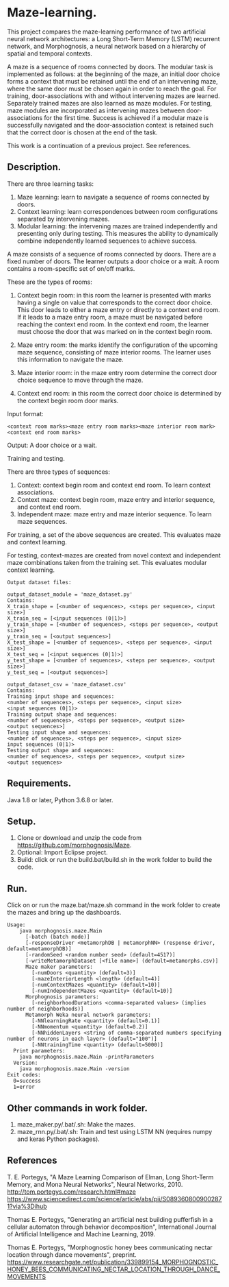 # Maze-learning.

This project compares the maze-learning performance of two artificial neural network architectures: a Long Short-Term Memory (LSTM)
recurrent network, and Morphognosis, a neural network based on a hierarchy of spatial and temporal contexts.
 
A maze is a sequence of rooms connected by doors. The modular task is implemented as follows: at the beginning 
of the maze, an initial door choice forms a context that must be retained until the end of an intervening maze, 
where the same door must be chosen again in order to reach the goal. For training, door-associations with and 
without intervening mazes are learned. Separately trained mazes are also learned as maze modules. For testing, 
maze modules are incorporated as intervening mazes between door-associations for the first time. Success is 
achieved if a modular maze is successfully navigated and the door-association context is retained such that 
the correct door is chosen at the end of the task.

This work is a continuation of a previous project. See references.

## Description.

There are three learning tasks:
1. Maze learning: learn to navigate a sequence of rooms connected by doors.
2. Context learning: learn correspondences between room configurations separated
   by intervening mazes.
3. Modular learning: the intervening mazes are trained independently and
   presenting only during testing. This measures the ability to dynamically combine
   independently learned sequences to achieve success.

A maze consists of a sequence of rooms connected by doors.
There are a fixed number of doors.
The learner outputs a door choice or a wait.
A room contains a room-specific set of on/off marks.

These are the types of rooms:

1. Context begin room: in this room the learner is presented with marks having a single
   on value that corresponds to the correct door choice.
   This door leads to either a maze entry or directly to a context end room. If it leads to
   a maze entry room, a maze must be navigated before reaching the context end room.
   In the context end room, the learner must choose the door that was marked on in the
   context begin room.

2. Maze entry room: the marks identify the configuration of the upcoming maze sequence,
   consisting of maze interior rooms. The learner uses this information to navigate
   the maze.

3. Maze interior room: in the maze entry room determine the correct door choice sequence
   to move through the maze.

4. Context end room: in this room the correct door choice is determined by the context begin
   room door marks.

Input format:

```
<context room marks><maze entry room marks><maze interior room mark><context end room marks>
```

Output:
A door choice or a wait.

Training and testing.

There are three types of sequences:
1. Context: context begin room and context end room. To learn context associations.
2. Context maze: context begin room, maze entry and interior sequence, and context end room.
3. Independent maze: maze entry and maze interior sequence. To learn maze sequences.

For training, a set of the above sequences are created. This evaluates maze and context
learning.

For testing, context-mazes are created from novel context and independent maze combinations
taken from the training set. This evaluates modular context learning.

```
Output dataset files:

output_dataset_module = 'maze_dataset.py'
Contains:
X_train_shape = [<number of sequences>, <steps per sequence>, <input size>]
X_train_seq = [<input sequences (0|1)>]
y_train_shape = [<number of sequences>, <steps per sequence>, <output size>]
y_train_seq = [<output sequences>]
X_test_shape = [<number of sequences>, <steps per sequence>, <input size>]
X_test_seq = [<input sequences (0|1)>]
y_test_shape = [<number of sequences>, <steps per sequence>, <output size>]
y_test_seq = [<output sequences>]

output_dataset_csv = 'maze_dataset.csv'
Contains:
Training input shape and sequences:
<number of sequences>, <steps per sequence>, <input size>
<input sequences (0|1)>
Training output shape and sequences:
<number of sequences>, <steps per sequence>, <output size>
<output sequences>]
Testing input shape and sequences:
<number of sequences>, <steps per sequence>, <input size>
input sequences (0|1)>
Testing output shape and sequences:
<number of sequences>, <steps per sequence>, <output size>
<output sequences>
```

## Requirements.

Java 1.8 or later, Python 3.6.8 or later.

## Setup.

1. Clone or download and unzip the code from https://github.com/morphognosis/Maze.
2. Optional: Import Eclipse project.
3. Build: click or run the build.bat/build.sh in the work folder to build the code.

## Run.

Click on or run the maze.bat/maze.sh command in the work folder to create the mazes and bring up the dashboards.

```
Usage:
    java morphognosis.maze.Main
      [-batch (batch mode)]
      [-responseDriver <metamorphDB | metamorphNN> (response driver, default=metamorphDB)]
      [-randomSeed <random number seed> (default=4517)]
      [-writeMetamorphDataset [<file name>] (default=metamorphs.csv)]
      Maze maker parameters:
        [-numDoors <quantity> (default=3)]
        [-mazeInteriorLength <length> (default=4)]
        [-numContextMazes <quantity> (default=10)]
        [-numIndependentMazes <quantity> (default=10)]
      Morphognosis parameters:
        [-neighborhoodDurations <comma-separated values> (implies number of neighborhoods)]
      Metamorph Weka neural network parameters:
        [-NNlearningRate <quantity> (default=0.1)]
        [-NNmomentum <quantity> (default=0.2)]
        [-NNhiddenLayers <string of comma-separated numbers specifying number of neurons in each layer> (default="100")]
        [-NNtrainingTime <quantity> (default=5000)]
  Print parameters:
    java morphognosis.maze.Main -printParameters
  Version:
    java morphognosis.maze.Main -version
Exit codes:
  0=success
  1=error
```

## Other commands in work folder.

1. maze_maker.py/.bat/.sh: Make the mazes.
2. maze_rnn.py/.bat/.sh: Train and test using LSTM NN (requires numpy and keras Python packages).

## References

T. E. Portegys, "A Maze Learning Comparison of Elman, Long Short-Term Memory, and Mona Neural Networks", Neural Networks, 2010.
http://tom.portegys.com/research.html#maze
https://www.sciencedirect.com/science/article/abs/pii/S0893608009002871?via%3Dihub

Thomas E. Portegys, "Generating an artificial nest building pufferfish in a cellular automaton through behavior decomposition", International Journal of Artificial Intelligence and Machine Learning, 2019.
 
Thomas E. Portegys, "Morphognostic honey bees communicating nectar location through dance movements", preprint.
https://www.researchgate.net/publication/339899154_MORPHOGNOSTIC_HONEY_BEES_COMMUNICATING_NECTAR_LOCATION_THROUGH_DANCE_MOVEMENTS 